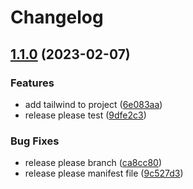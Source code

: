 # Changelog

## [1.1.0](https://github.com/CPrz21/wedding-invitation/compare/v1.0.0...v1.1.0) (2023-02-07)


### Features

* add tailwind to project ([6e083aa](https://github.com/CPrz21/wedding-invitation/commit/6e083aa15fb27bc9b0d873ce17ccfb68314f18c3))
* release please test ([9dfe2c3](https://github.com/CPrz21/wedding-invitation/commit/9dfe2c347e40da498d0e026ee6fbdee4c03bfa0a))


### Bug Fixes

* release please branch ([ca8cc80](https://github.com/CPrz21/wedding-invitation/commit/ca8cc80aaa637c948236675e967ffcf3b73c7572))
* release please manifest file ([9c527d3](https://github.com/CPrz21/wedding-invitation/commit/9c527d344541903be1c4935fb8f9a4f6ed8e73a0))
